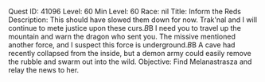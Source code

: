 Quest ID: 41096
Level: 60
Min Level: 60
Race: nil
Title: Inform the Reds
Description: This should have slowed them down for now. Trak'nal and I will continue to mete justice upon these curs.$B$B I need you to travel up the mountain and warn the dragon who sent you. The missive mentioned another force, and I suspect this force is underground.$B$B A cave had recently collapsed from the inside, but a demon army could easily remove the rubble and swarm out into the wild.
Objective: Find Melanastrasza and relay the news to her.
